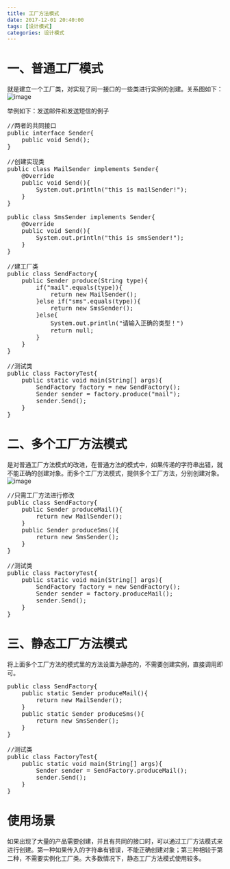 ```yaml
---
title: 工厂方法模式  
date: 2017-12-01 20:40:00  
tags: [设计模式]    
categories: 设计模式  
---
```

# 一、普通工厂模式
就是建立一个工厂类，对实现了同一接口的一些类进行实例的创建。关系图如下：  
![image](http://osrmzp0jr.bkt.clouddn.com/factory1.png)  
<!-- more -->
举例如下：发送邮件和发送短信的例子
<pre>
//两者的共同接口
public interface Sender{
    public void Send();
}

//创建实现类
public class MailSender implements Sender{
    @Override
    public void Send(){
        System.out.println("this is mailSender!");
    }
}

public class SmsSender implements Sender{
    @Override
    public void Send(){
        System.out.println("this is smsSender!");
    }
}

//建工厂类
public class SendFactory{
    public Sender produce(String type){
        if("mail".equals(type)){
            return new MailSender();
        }else if("sms".equals(type)){
            return new SmsSender();
        }else{
            System.out.println("请输入正确的类型！")
            return null;
        }
    }
}

//测试类
public class FactoryTest{
    public static void main(String[] args){
        SendFactory factory = new SendFactory();
        Sender sender = factory.produce("mail");
        sender.Send();
    }
}
</pre>
# 二、多个工厂方法模式
是对普通工厂方法模式的改进，在普通方法的模式中，如果传递的字符串出错，就不能正确的创建对象。而多个工厂方法模式，提供多个工厂方法，分别创建对象。  
![image](http://osrmzp0jr.bkt.clouddn.com/factory2.png)  
<pre>
//只需工厂方法进行修改
public class SendFactory{
    public Sender produceMail(){
        return new MailSender();
    }
    public Sender produceSms(){
        return new SmsSender();
    }
}

//测试类
public class FactoryTest{
    public static void main(String[] args){
        SendFactory factory = new SendFactory();
        Sender sender = factory.produceMail();
        sender.Send();
    }
}
</pre>
# 三、静态工厂方法模式
将上面多个工厂方法的模式里的方法设置为静态的，不需要创建实例，直接调用即可。  
<pre>
public class SendFactory{
    public static Sender produceMail(){
        return new MailSender();
    }
    public static Sender produceSms(){
        return new SmsSender();
    }
}

//测试类
public class FactoryTest{
    public static void main(String[] args){
        Sender sender = SendFactory.produceMail();
        sender.Send();
    }
}
</pre>
# 使用场景
如果出现了大量的产品需要创建，并且有共同的接口时，可以通过工厂方法模式来进行创建。第一种如果传入的字符串有错误，不能正确创建对象；第三种相较于第二种，不需要实例化工厂类。大多数情况下，静态工厂方法模式使用较多。

